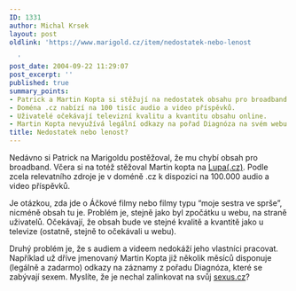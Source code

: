 ```yaml
---
ID: 1331
author: Michal Krsek
layout: post
oldlink: 'https://www.marigold.cz/item/nedostatek-nebo-lenost

  '
post_date: 2004-09-22 11:29:07
post_excerpt: ''
published: true
summary_points:
- Patrick a Martin Kopta si stěžují na nedostatek obsahu pro broadband.
- Doména .cz nabízí na 100 tisíc audio a video příspěvků.
- Uživatelé očekávají televizní kvalitu a kvantitu obsahu online.
- Martin Kopta nevyužívá legální odkazy na pořad Diagnóza na svém webu.
title: Nedostatek nebo lenost?
---
```


<p>
Nedávno si Patrick na Marigoldu postěžoval, že mu chybí obsah pro broadband. Včera si na totéž stěžoval Martin kopta na <a href="http://www.lupa.cz/">Lupa(.cz)</a>. Podle zcela relevatního zdroje je v doméně .cz k dispozici na 100.000 audio a video příspěvků. </p>
<p>
Je otázkou, zda jde o Áčkové filmy nebo filmy typu &#8220;moje sestra ve sprše&#8221;, nicméně obsah tu je. Problém je, stejně jako byl zpočátku u webu, na straně uživatelů. Očekávají, že obsah bude ve stejné kvalitě a kvantitě jako u televize (ostatně, stejně to očekávali u webu). </p>
<p>
Druhý problém je, že s audiem a videem nedokáží jeho vlastníci pracovat. Například už dříve jmenovaný Martin Kopta již několik měsíců disponuje (legálně a zadarmo) odkazy na záznamy z pořadu Diagnóza, které se zabývají sexem. Myslíte, že je nechal zalinkovat na svůj <a href="http://www.sexus.cz/">sexus.cz</a>?</p>